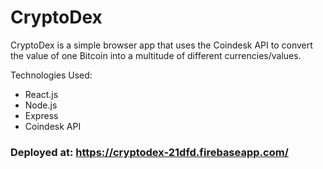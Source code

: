 # CryptoDex

CryptoDex is a simple browser app that uses the Coindesk API to convert the value of one Bitcoin into a multitude of different currencies/values.

Technologies Used: 

- React.js
- Node.js
- Express
- Coindesk API

### Deployed at: https://cryptodex-21dfd.firebaseapp.com/